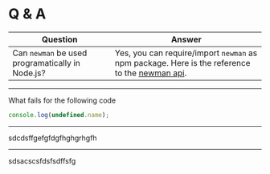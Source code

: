 # Q & A

|Question|Answer|
|---|---|
|Can `newman` be used programatically in Node.js? | Yes, you can require/import `newman` as npm package. Here is the reference to the [newman api](https://github.com/postmanlabs/newman#newmanrunoptions-object--callback-function--run-eventemitter).

***
What fails for the following code
```javascript
console.log(undefined.name);
```
***
sdcdsffgefgfdgfhghgrhgfh
***
sdsacscsfdsfsdffsfg